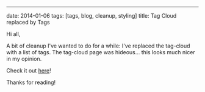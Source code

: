 ---
date: 2014-01-06
tags: [tags, blog, cleanup, styling]
title: Tag Cloud replaced by Tags

Hi all,

A bit of cleanup I've wanted to do for a while: I've replaced the tag-cloud with a list of tags.  The tag-cloud page was hideous...  this looks much nicer in my opinion.

Check it out [here](/tags)!

Thanks for reading!